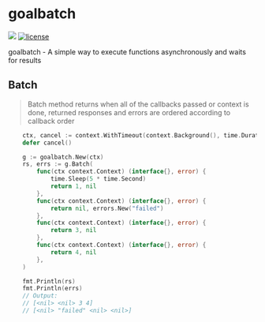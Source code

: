 goalbatch
================
[![](https://godoc.org/github.com/upbit/goalbatch?status.svg)](http://godoc.org/github.com/upbit/goalbatch)
[![license](https://img.shields.io/github/license/mashape/apistatus.svg)](https://github.com/upbit/goalbatch/blob/master/LICENSE.md)

goalbatch - A simple way to execute functions asynchronously and waits for results

## Batch
> Batch method returns when all of the callbacks passed or context is done, returned responses and errors are ordered according to callback order

```go
	ctx, cancel := context.WithTimeout(context.Background(), time.Duration(100)*time.Millisecond)
	defer cancel()

	g := goalbatch.New(ctx)
	rs, errs := g.Batch(
		func(ctx context.Context) (interface{}, error) {
			time.Sleep(5 * time.Second)
			return 1, nil
		},
		func(ctx context.Context) (interface{}, error) {
			return nil, errors.New("failed")
		},
		func(ctx context.Context) (interface{}, error) {
			return 3, nil
		},
		func(ctx context.Context) (interface{}, error) {
			return 4, nil
		},
	)

	fmt.Println(rs)
	fmt.Println(errs)
	// Output:
	// [<nil> <nil> 3 4]
	// [<nil> "failed" <nil> <nil>]
```
